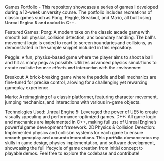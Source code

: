 
Games Portfolio - 
This repository showcases a series of games I developed during a 12-week university course. The portfolio includes recreations of classic games such as Pong, Peggle, Breakout, and Mario, all built using Unreal Engine 5 and coded in C++.

Featured Games:
Pong: A modern take on the classic arcade game with smooth ball physics, collision detection, and boundary handling. The ball's movement logic is coded to react to screen boundaries and collisions, as demonstrated in the sample snippet included in this repository.

Peggle: A fun, physics-based game where the player aims to shoot a ball and hit as many pegs as possible. Utilizes advanced physics simulations to create realistic bounce effects and interaction with the environment.

Breakout: A brick-breaking game where the paddle and ball mechanics are fine-tuned for precise control, allowing for a challenging yet rewarding gameplay experience.

Mario: A reimagining of a classic platformer, featuring character movement, jumping mechanics, and interactions with various in-game objects.

Technologies Used:
Unreal Engine 5: Leveraged the power of UE5 to create visually appealing and performance-optimized games.
C++: All game logic and mechanics are implemented in C++, making full use of Unreal Engine’s powerful game development framework.
2D Physics & Collision Detection: Implemented physics and collision systems for each game to ensure smooth gameplay and accurate interactions.
This portfolio demonstrates my skills in game design, physics implementation, and software development, showcasing the full lifecycle of game creation from initial concept to playable demos. Feel free to explore the codebase and contribute!
